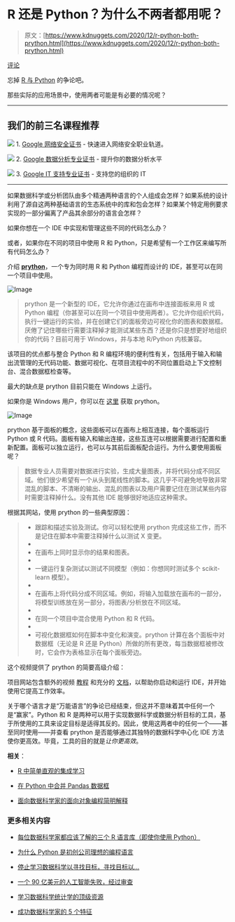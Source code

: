 # R 还是 Python？为什么不两者都用呢？

> 原文：[https://www.kdnuggets.com/2020/12/r-python-both-prython.html](https://www.kdnuggets.com/2020/12/r-python-both-prython.html)

[评论](#comments)

忘掉 [R 与 Python](https://www.kdnuggets.com/tag/python-vs-r) 的争论吧。

那些实际的应用场景中，使用两者可能是有必要的情况呢？

* * *

## 我们的前三名课程推荐

![](../Images/0244c01ba9267c002ef39d4907e0b8fb.png) 1\. [Google 网络安全证书](https://www.kdnuggets.com/google-cybersecurity) - 快速进入网络安全职业轨道。

![](../Images/e225c49c3c91745821c8c0368bf04711.png) 2\. [Google 数据分析专业证书](https://www.kdnuggets.com/google-data-analytics) - 提升你的数据分析水平

![](../Images/0244c01ba9267c002ef39d4907e0b8fb.png) 3\. [Google IT 支持专业证书](https://www.kdnuggets.com/google-itsupport) - 支持您的组织的 IT

* * *

如果数据科学或分析团队由多个精通两种语言的个人组成会怎样？如果系统的设计利用了源自这两种基础语言的生态系统中的库和包会怎样？如果某个特定用例要求实现的一部分偏离了产品其余部分的语言会怎样？

如果你想在一个 IDE 中实现和管理这些不同的代码怎么办？

或者，如果你在不同的项目中使用 R 和 Python，只是希望有一个工作区来编写所有代码怎么办？

介绍 **[prython](http://www.prython.com/)**，一个专为同时用 R 和 Python 编程而设计的 IDE，甚至可以在同一个项目中使用。

![Image](../Images/aa4f740d6b5596653e02ecd024d58834.png)

> prython 是一个新型的 IDE，它允许你通过在画布中连接面板来用 R 或 Python 编程（你甚至可以在同一个项目中使用两者）。它允许你组织代码，执行一键运行的实验，并在创建它们的面板旁边可视化你的图表和数据框。厌倦了记住哪些行需要注释掉才能测试某些东西？还是你只是想更好地组织你的代码？目前可用于 Windows，并与本地 R/Python 内核兼容。

该项目的优点都与整合 Python 和 R 编程环境的便利性有关，包括用于输入和输出流管理的无代码功能、数据可视化、在项目流程中的不同位置启动上下文控制台、混合数据框检查等。

最大的缺点是 prython 目前只能在 Windows 上运行。

如果你是 Windows 用户，你可以在 [这里](http://www.prython.com/download.html) 获取 prython。

![Image](../Images/b77638697db4a8c5f7bec95afdbb69d3.png)

prython 基于面板的概念，这些面板可以在画布上相互连接，每个面板运行 Python 或 R 代码。面板有输入和输出连接，这些互连可以根据需要进行配置和重新配置。面板可以独立运行，也可以与其前后面板配合运行。为什么要使用面板呢？

> 数据专业人员需要对数据进行实验，生成大量图表，并将代码分成不同区域。他们很少希望有一个从头到尾线性的脚本。这几乎不可避免地导致非常混乱的脚本、不清晰的输出、混乱的图表以及用户需要记住在测试某些内容时需要注释掉什么。没有其他 IDE 能够很好地适应这种需求。

根据其网站，使用 prython 的一些典型原因：

> +   跟踪和描述实验及测试。你可以轻松使用 prython 完成这些工作，而不是记住在脚本中需要注释掉什么以测试 X 变更。
> +   
> +   在画布上同时显示你的结果和图表。
> +   
> +   一键运行复杂测试以测试不同模型（例如：你想同时测试多个 scikit-learn 模型）。
> +   
> +   在画布上将代码分成不同区域。例如，将输入加载放在画布的一部分，将模型训练放在另一部分，将图表/分析放在不同区域。
> +   
> +   在同一个项目中混合使用 Python 和 R 代码。
> +   
> +   可视化数据框如何在脚本中变化和演变。prython 计算在各个面板中对数据框（无论是 R 还是 Python）所做的所有更改，每当数据框被修改时，它会作为表格显示在每个面板旁边。

这个视频提供了 prython 的简要高级介绍：

项目网站包含额外的视频 [教程](http://www.prython.com/tutorials.html) 和充分的 [文档](http://www.prython.com/documentation.html)，以帮助你启动和运行 IDE，并开始使用它提高工作效率。

关于哪个语言才是“万能语言”的争论已经结束，但这并不意味着其中任何一个是“赢家”。Python 和 R 是两种可以用于实现数据科学或数据分析目标的工具，基于所使用的工具来设定目标是适得其反的。因此，使用这两者中的任何一个——甚至同时使用——并查看 prython 是否能够通过其独特的数据科学中心化 IDE 方法使你更高效。毕竟，工具的目的就是*让你更高效*。

**相关**：

+   [R 中简单直观的集成学习](/2020/12/simple-intuitive-meta-learning-r.html)

+   [在 Python 中合并 Pandas 数据框](/2020/12/merging-pandas-dataframes-python.html)

+   [面向数据科学家的面向对象编程简明解释](/2020/12/object-oriented-programming-explained-simply-data-scientists.html)

### 更多相关内容

+   [每位数据科学家都应该了解的三个 R 语言库（即使你使用 Python）](https://www.kdnuggets.com/2021/12/three-r-libraries-every-data-scientist-know-even-python.html)

+   [为什么 Python 是初创公司理想的编程语言](https://www.kdnuggets.com/2021/12/makes-python-ideal-programming-language-startups.html)

+   [停止学习数据科学以寻找目标，寻找目标以…](https://www.kdnuggets.com/2021/12/stop-learning-data-science-find-purpose.html)

+   [一个 90 亿美元的人工智能失败，经过审查](https://www.kdnuggets.com/2021/12/9b-ai-failure-examined.html)

+   [学习数据科学统计学的顶级资源](https://www.kdnuggets.com/2021/12/springboard-top-resources-learn-data-science-statistics.html)

+   [成功数据科学家的 5 个特征](https://www.kdnuggets.com/2021/12/5-characteristics-successful-data-scientist.html)
